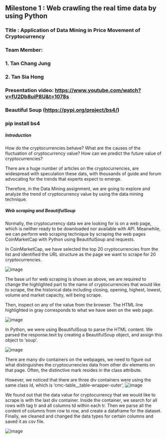 ## Milestone 1 : Web crawling the real time data by using Python

### Title : Application of Data Mining in Price Movement of Cryptocurrency

### Team Member: 
### 1. Tan Chang Jung
### 2. Tan Sia Hong

### Presentation video: https://www.youtube.com/watch?v=fU2Db8uiP8U&t=1078s

### Beautiful Soup (https://pypi.org/project/bs4/)
### pip install bs4

##### Introduction
How do the cryptocurrencies behave? What are the causes of the fluctuation of cryptocurrency value? How can we predict the future value of cryptocurrencies? 

There are a huge number of articles on the cryptocurrencies, are widespread with speculation these dats, with thousands of guide and forum advocating for the trends that experts expect to emerge.

Therefore, in the Data Mining assignment, we are going to explore and analyze the trend of cryptocurrency value by using the data mining technique.

##### Web scraping and BeautifulSoup 
Normally, the cryptocurrency data we are looking for is on a web page, which is neither ready to be downloaded nor available with API. Meanwhile, we can perform web scraping technique by scraping the web pages CoinMarketCap with Python using BeautifulSoup and requests. 

In CoinMarketCap, we have selected the top 20 cryptocurrencies from the list and identified the URL structure as the page we want to scrape for 20 cryptocurrencies.  

![image](https://user-images.githubusercontent.com/55917583/85194587-87ec3e80-b300-11ea-9893-fc97e8181e50.png)

The base url for web scraping is shown as above, we are required to change the highlighted part to the name of cryptocurrencies that would like to scrape, the the historical data including closing, opening, highest, lowest, volume and market capacity, will being scrape.  

Then, inspect on any of the value from the browser. The HTML line highlighted in gray corresponds to what we have seen on the web page.

![image](https://user-images.githubusercontent.com/55917583/85194638-a5b9a380-b300-11ea-9e04-949c41806f2f.png)

In Python, we were using BeautifulSoup to parse the HTML content. We parsed the response.text by creating a BeautifulSoup object, and assign this object to ‘soup’. 

![image](https://user-images.githubusercontent.com/55917583/85194712-be29be00-b300-11ea-8c1f-4e1ea0b9e35e.png)

There are many div containers on the webpages, we need to figure out what distinguishes the cryptocurrencies data from other div elements on that page. Often, the distinctive mark resides in the class attribute.  

However, we noticed that there are three div containers were using the same class id, which is ‘cmc-table__table-wrapper-outer’,
![image](https://user-images.githubusercontent.com/55917583/85194757-d7326f00-b300-11ea-82be-396d5847c2f7.png)

We found out that the data value for cryptocurrency that we would like to scrape is with the last div container. Inside the container, we search for all rows with tag tr and all columns td within each tr. Then we parse all the content of columns from row to row, and create a dataframe for the dataset. Finally, we cleaned and changed the data types for certain columns and saved it as csv file.

![image](https://user-images.githubusercontent.com/55917583/85194778-ec0f0280-b300-11ea-867c-eb1796b66597.png)

